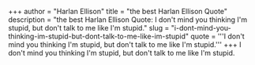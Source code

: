+++
author = "Harlan Ellison"
title = "the best Harlan Ellison Quote"
description = "the best Harlan Ellison Quote: I don't mind you thinking I'm stupid, but don't talk to me like I'm stupid."
slug = "i-dont-mind-you-thinking-im-stupid-but-dont-talk-to-me-like-im-stupid"
quote = '''I don't mind you thinking I'm stupid, but don't talk to me like I'm stupid.'''
+++
I don't mind you thinking I'm stupid, but don't talk to me like I'm stupid.
